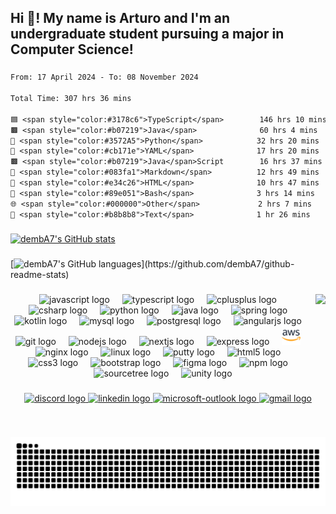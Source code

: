 <h2 align="left">Hi 👋! My name is Arturo and I'm an undergraduate student pursuing a major in Computer Science!</h2>

###

<!--START_SECTION:waka-->

```txt
From: 17 April 2024 - To: 08 November 2024

Total Time: 307 hrs 36 mins

🟦 <span style="color:#3178c6">TypeScript</span>        146 hrs 10 mins >>>>>>>>>>>>-------------   47.19 %
🟫 <span style="color:#b07219">Java</span>              60 hrs 4 mins   >>>>>--------------------   19.39 %
🐍 <span style="color:#3572A5">Python</span>            32 hrs 20 mins  >>>----------------------   10.44 %
📄 <span style="color:#cb171e">YAML</span>              17 hrs 20 mins  >------------------------   05.60 %
🟫 <span style="color:#b07219">Java</span>Script        16 hrs 37 mins  >------------------------   05.37 %
📘 <span style="color:#083fa1">Markdown</span>          12 hrs 49 mins  >------------------------   04.14 %
🔶 <span style="color:#e34c26">HTML</span>              10 hrs 47 mins  >------------------------   03.48 %
💚 <span style="color:#89e051">Bash</span>              3 hrs 14 mins   -------------------------   01.04 %
🌐 <span style="color:#000000">Other</span>             2 hrs 7 mins    -------------------------   00.69 %
📝 <span style="color:#b8b8b8">Text</span>              1 hr 26 mins    -------------------------   00.47 %
```

<!--END_SECTION:waka-->

###

[![dembA7's GitHub stats](https://github-readme-stats.vercel.app/api?username=dembA7&theme=dracula&hide=contribs,issues)](https://github.com/dembA7/github-readme-stats)
###
[![dembA7's GitHub languages](https://github-readme-stats.vercel.app/api/top-langs?username=dembA7&locale=en&hide_title=false&layout=pie&card_width=320&langs_count=10&theme=dracula&hide_border=false")](https://github.com/dembA7/github-readme-stats)

###

<img align="right" height="150" src="https://media.giphy.com/media/xUA7aW1ddSxtVT5zzi/giphy-downsized-large.gif"  />

###

<div align="center">
  <img src="https://cdn.jsdelivr.net/gh/devicons/devicon/icons/javascript/javascript-original.svg" height="30" alt="javascript logo"  />
  <img width="12" />
  <img src="https://cdn.jsdelivr.net/gh/devicons/devicon/icons/typescript/typescript-original.svg" height="30" alt="typescript logo"  />
  <img width="12" />
  <img src="https://cdn.jsdelivr.net/gh/devicons/devicon/icons/cplusplus/cplusplus-original.svg" height="30" alt="cplusplus logo"  />
  <img width="12" />
  <img src="https://cdn.jsdelivr.net/gh/devicons/devicon/icons/csharp/csharp-original.svg" height="30" alt="csharp logo"  />
  <img width="12" />
  <img src="https://cdn.jsdelivr.net/gh/devicons/devicon/icons/python/python-original.svg" height="30" alt="python logo"  />
  <img width="12" />
  <img src="https://cdn.jsdelivr.net/gh/devicons/devicon/icons/java/java-original.svg" height="30" alt="java logo"  />
  <img width="12" />
  <img src="https://cdn.jsdelivr.net/gh/devicons/devicon/icons/spring/spring-original.svg" height="30" alt="spring logo"  />
  <img width="12" />
  <img src="https://cdn.jsdelivr.net/gh/devicons/devicon/icons/kotlin/kotlin-original.svg" height="30" alt="kotlin logo"  />
  <img width="12" />
  <img src="https://cdn.jsdelivr.net/gh/devicons/devicon/icons/mysql/mysql-original.svg" height="30" alt="mysql logo"  />
  <img width="12" />
  <img src="https://cdn.jsdelivr.net/gh/devicons/devicon/icons/postgresql/postgresql-original.svg" height="30" alt="postgresql logo"  />
  <img width="12" />
  <img src="https://cdn.jsdelivr.net/gh/devicons/devicon/icons/angularjs/angularjs-original.svg" height="30" alt="angularjs logo"  />
  <img width="12" />
  <img src="https://cdn.jsdelivr.net/gh/devicons/devicon/icons/git/git-original.svg" height="30" alt="git logo"  />
  <img width="12" />
  <img src="https://cdn.jsdelivr.net/gh/devicons/devicon/icons/nodejs/nodejs-original.svg" height="30" alt="nodejs logo"  />
  <img width="12" />
  <img src="https://cdn.jsdelivr.net/gh/devicons/devicon/icons/nextjs/nextjs-original.svg" height="30" alt="nextjs logo"  />
  <img width="12" />
  <img src="https://cdn.jsdelivr.net/gh/devicons/devicon/icons/express/express-original.svg" height="30" alt="express logo"  />
  <img width="12" />
  <img src="https://github.com/devicons/devicon/blob/v2.16.0/icons/amazonwebservices/amazonwebservices-original-wordmark.svg" height="30" alt="amazonwebservices logo"  />
  <img width="12" />
  <img src="https://cdn.jsdelivr.net/gh/devicons/devicon/icons/nginx/nginx-original.svg" height="30" alt="nginx logo"  />
  <img width="12" />
  <img src="https://cdn.jsdelivr.net/gh/devicons/devicon/icons/linux/linux-original.svg" height="30" alt="linux logo"  />
  <img width="12" />
  <img src="https://cdn.jsdelivr.net/gh/devicons/devicon/icons/putty/putty-original.svg" height="30" alt="putty logo"  />
  <img width="12" />
  <img src="https://cdn.jsdelivr.net/gh/devicons/devicon/icons/html5/html5-original.svg" height="30" alt="html5 logo"  />
  <img width="12" />
  <img src="https://cdn.jsdelivr.net/gh/devicons/devicon/icons/css3/css3-original.svg" height="30" alt="css3 logo"  />
  <img width="12" />
  <img src="https://cdn.jsdelivr.net/gh/devicons/devicon/icons/bootstrap/bootstrap-original.svg" height="30" alt="bootstrap logo"  />
  <img width="12" />
  <img src="https://cdn.jsdelivr.net/gh/devicons/devicon/icons/figma/figma-original.svg" height="30" alt="figma logo"  />
  <img width="12" />
  <img src="https://cdn.jsdelivr.net/gh/devicons/devicon/icons/npm/npm-original-wordmark.svg" height="30" alt="npm logo"  />
  <img width="12" />
  <img src="https://cdn.jsdelivr.net/gh/devicons/devicon/icons/sourcetree/sourcetree-original.svg" height="30" alt="sourcetree logo"  />
  <img width="12" />
  <img src="https://cdn.jsdelivr.net/gh/devicons/devicon/icons/unity/unity-original.svg" height="30" alt="unity logo"  />
</div>

###

<div align="center">
  <a href="http://discordapp.com/users/596252072974876672" target="_blank">
    <img src="https://img.shields.io/static/v1?message=Discord&logo=discord&label=&color=7289DA&logoColor=white&labelColor=&style=for-the-badge" height="35" alt="discord logo"  />
  </a>
    <a href="https://www.linkedin.com/in/arturodiazlop/" target="_blank">
    <img src="https://img.shields.io/static/v1?message=LinkedIn&logo=linkedin&label=&color=0077B5&logoColor=white&labelColor=&style=for-the-badge" height="35" alt="linkedin logo"  />
  </a>
  <a href="mailto:arturodiazlop@outlook.com?subject=Hello!" target="_blank">
    <img src="https://img.shields.io/static/v1?message=Outlook&logo=microsoft-outlook&label=&color=0078D4&logoColor=white&labelColor=&style=for-the-badge" height="35" alt="microsoft-outlook logo"  />
  </a>
  <a href="mailto:arturodiazlopz@gmail.com?subject=Hello!" target="_blank">
    <img src="https://img.shields.io/static/v1?message=Gmail&logo=gmail&label=&color=D14836&logoColor=white&labelColor=&style=for-the-badge" height="35" alt="gmail logo"  />
  </a>
</div>

###

<br clear="both">

![snake_gif](https://github.com/dembA7/dembA7/blob/output/github-contribution-grid-snake-dark.svg)

###

<br clear="both">

###
